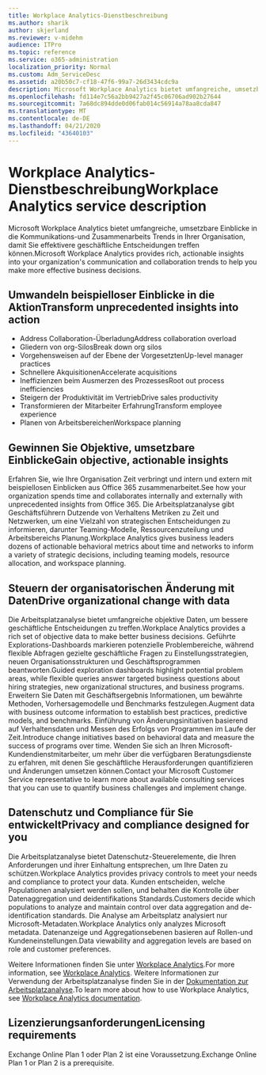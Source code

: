 ```yaml
---
title: Workplace Analytics-Dienstbeschreibung
ms.author: sharik
author: skjerland
ms.reviewer: v-midehm
audience: ITPro
ms.topic: reference
ms.service: o365-administration
localization_priority: Normal
ms.custom: Adm_ServiceDesc
ms.assetid: a20b50c7-cf18-47f6-99a7-26d3434cdc9a
description: Microsoft Workplace Analytics bietet umfangreiche, umsetzbare Einblicke in die Kommunikations-und Zusammenarbeits Trends in Ihrer Organisation, damit Sie effektivere geschäftliche Entscheidungen treffen können.
ms.openlocfilehash: fd114e7c56a2bb9427a2f45c06706ad902b27644
ms.sourcegitcommit: 7a68dc894dde0d06fab014c56914a78aa8cda847
ms.translationtype: MT
ms.contentlocale: de-DE
ms.lasthandoff: 04/21/2020
ms.locfileid: "43640103"
---
```

# <a name="workplace-analytics-service-description"></a><span data-ttu-id="48665-103">Workplace Analytics-Dienstbeschreibung</span><span class="sxs-lookup"><span data-stu-id="48665-103">Workplace Analytics service description</span></span>

<span data-ttu-id="48665-104">Microsoft Workplace Analytics bietet umfangreiche, umsetzbare Einblicke in die Kommunikations-und Zusammenarbeits Trends in Ihrer Organisation, damit Sie effektivere geschäftliche Entscheidungen treffen können.</span><span class="sxs-lookup"><span data-stu-id="48665-104">Microsoft Workplace Analytics provides rich, actionable insights into your organization's communication and collaboration trends to help you make more effective business decisions.</span></span>

## <a name="transform-unprecedented-insights-into-action"></a><span data-ttu-id="48665-105">Umwandeln beispielloser Einblicke in die Aktion</span><span class="sxs-lookup"><span data-stu-id="48665-105">Transform unprecedented insights into action</span></span>

* <span data-ttu-id="48665-106">Address Collaboration-Überladung</span><span class="sxs-lookup"><span data-stu-id="48665-106">Address collaboration overload</span></span>
* <span data-ttu-id="48665-107">Gliedern von org-Silos</span><span class="sxs-lookup"><span data-stu-id="48665-107">Break down org silos</span></span>
* <span data-ttu-id="48665-108">Vorgehensweisen auf der Ebene der Vorgesetzten</span><span class="sxs-lookup"><span data-stu-id="48665-108">Up-level manager practices</span></span>
* <span data-ttu-id="48665-109">Schnellere Akquisitionen</span><span class="sxs-lookup"><span data-stu-id="48665-109">Accelerate acquisitions</span></span>
* <span data-ttu-id="48665-110">Ineffizienzen beim Ausmerzen des Prozesses</span><span class="sxs-lookup"><span data-stu-id="48665-110">Root out process inefficiencies</span></span>
* <span data-ttu-id="48665-111">Steigern der Produktivität im Vertrieb</span><span class="sxs-lookup"><span data-stu-id="48665-111">Drive sales productivity</span></span>
* <span data-ttu-id="48665-112">Transformieren der Mitarbeiter Erfahrung</span><span class="sxs-lookup"><span data-stu-id="48665-112">Transform employee experience</span></span>
* <span data-ttu-id="48665-113">Planen von Arbeitsbereichen</span><span class="sxs-lookup"><span data-stu-id="48665-113">Workspace planning</span></span>

## <a name="gain-objective-actionable-insights"></a><span data-ttu-id="48665-114">Gewinnen Sie Objektive, umsetzbare Einblicke</span><span class="sxs-lookup"><span data-stu-id="48665-114">Gain objective, actionable insights</span></span>

<span data-ttu-id="48665-115">Erfahren Sie, wie Ihre Organisation Zeit verbringt und intern und extern mit beispiellosen Einblicken aus Office 365 zusammenarbeitet.</span><span class="sxs-lookup"><span data-stu-id="48665-115">See how your organization spends time and collaborates internally and externally with unprecedented insights from Office 365.</span></span> <span data-ttu-id="48665-116">Die Arbeitsplatzanalyse gibt Geschäftsführern Dutzende von Verhaltens Metriken zu Zeit und Netzwerken, um eine Vielzahl von strategischen Entscheidungen zu informieren, darunter Teaming-Modelle, Ressourcenzuteilung und Arbeitsbereichs Planung.</span><span class="sxs-lookup"><span data-stu-id="48665-116">Workplace Analytics gives business leaders dozens of actionable behavioral metrics about time and networks to inform a variety of strategic decisions, including teaming models, resource allocation, and workspace planning.</span></span>

## <a name="drive-organizational-change-with-data"></a><span data-ttu-id="48665-117">Steuern der organisatorischen Änderung mit Daten</span><span class="sxs-lookup"><span data-stu-id="48665-117">Drive organizational change with data</span></span>

<span data-ttu-id="48665-118">Die Arbeitsplatzanalyse bietet umfangreiche objektive Daten, um bessere geschäftliche Entscheidungen zu treffen.</span><span class="sxs-lookup"><span data-stu-id="48665-118">Workplace Analytics provides a rich set of objective data to make better business decisions.</span></span> <span data-ttu-id="48665-119">Geführte Explorations-Dashboards markieren potenzielle Problembereiche, während flexible Abfragen gezielte geschäftliche Fragen zu Einstellungsstrategien, neuen Organisationsstrukturen und Geschäftsprogrammen beantworten.</span><span class="sxs-lookup"><span data-stu-id="48665-119">Guided exploration dashboards highlight potential problem areas, while flexible queries answer targeted business questions about hiring strategies, new organizational structures, and business programs.</span></span> <span data-ttu-id="48665-120">Erweitern Sie Daten mit Geschäftsergebnis Informationen, um bewährte Methoden, Vorhersagemodelle und Benchmarks festzulegen.</span><span class="sxs-lookup"><span data-stu-id="48665-120">Augment data with business outcome information to establish best practices, predictive models, and benchmarks.</span></span> <span data-ttu-id="48665-121">Einführung von Änderungsinitiativen basierend auf Verhaltensdaten und Messen des Erfolgs von Programmen im Laufe der Zeit.</span><span class="sxs-lookup"><span data-stu-id="48665-121">Introduce change initiatives based on behavioral data and measure the success of programs over time.</span></span> <span data-ttu-id="48665-122">Wenden Sie sich an Ihren Microsoft-Kundendienstmitarbeiter, um mehr über die verfügbaren Beratungsdienste zu erfahren, mit denen Sie geschäftliche Herausforderungen quantifizieren und Änderungen umsetzen können.</span><span class="sxs-lookup"><span data-stu-id="48665-122">Contact your Microsoft Customer Service representative to learn more about available consulting services that you can use to quantify business challenges and implement change.</span></span>

## <a name="privacy-and-compliance-designed-for-you"></a><span data-ttu-id="48665-123">Datenschutz und Compliance für Sie entwickelt</span><span class="sxs-lookup"><span data-stu-id="48665-123">Privacy and compliance designed for you</span></span>

<span data-ttu-id="48665-124">Die Arbeitsplatzanalyse bietet Datenschutz-Steuerelemente, die Ihren Anforderungen und ihrer Einhaltung entsprechen, um Ihre Daten zu schützen.</span><span class="sxs-lookup"><span data-stu-id="48665-124">Workplace Analytics provides privacy controls to meet your needs and compliance to protect your data.</span></span> <span data-ttu-id="48665-125">Kunden entscheiden, welche Populationen analysiert werden sollen, und behalten die Kontrolle über Datenaggregation und deidentifikations Standards.</span><span class="sxs-lookup"><span data-stu-id="48665-125">Customers decide which populations to analyze and maintain control over data aggregation and de-identification standards.</span></span> <span data-ttu-id="48665-126">Die Analyse am Arbeitsplatz analysiert nur Microsoft-Metadaten.</span><span class="sxs-lookup"><span data-stu-id="48665-126">Workplace Analytics only analyzes Microsoft metadata.</span></span> <span data-ttu-id="48665-127">Datenanzeige und Aggregationsebenen basieren auf Rollen-und Kundeneinstellungen.</span><span class="sxs-lookup"><span data-stu-id="48665-127">Data viewability and aggregation levels are based on role and customer preferences.</span></span>

<span data-ttu-id="48665-128">Weitere Informationen finden Sie unter [Workplace Analytics](https://go.microsoft.com/fwlink/?linkid=852492).</span><span class="sxs-lookup"><span data-stu-id="48665-128">For more information, see [Workplace Analytics](https://go.microsoft.com/fwlink/?linkid=852492).</span></span> <span data-ttu-id="48665-129">Weitere Informationen zur Verwendung der Arbeitsplatzanalyse finden Sie in der [Dokumentation zur Arbeitsplatzanalyse](https://docs.microsoft.com/workplace-analytics/).</span><span class="sxs-lookup"><span data-stu-id="48665-129">To learn more about how to use Workplace Analytics, see [Workplace Analytics documentation](https://docs.microsoft.com/workplace-analytics/).</span></span>
  
## <a name="licensing-requirements"></a><span data-ttu-id="48665-130">Lizenzierungsanforderungen</span><span class="sxs-lookup"><span data-stu-id="48665-130">Licensing requirements</span></span>

<span data-ttu-id="48665-131">Exchange Online Plan 1 oder Plan 2 ist eine Voraussetzung.</span><span class="sxs-lookup"><span data-stu-id="48665-131">Exchange Online Plan 1 or Plan 2 is a prerequisite.</span></span>
